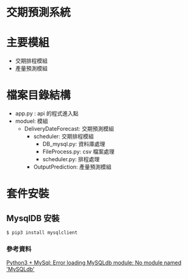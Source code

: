 # 交期預測系統

# 主要模組
- 交期排程模組
- 產量預測模組

# 檔案目錄結構

* app.py : api 的程式進入點
* moduel: 模組
    * DeliveryDateForecast: 交期預測模組
        * scheduler: 交期排程模組
            * DB_mysql.py: 資料庫處理
            * FileProcess.py: csv 檔案處理
            * scheduler.py: 排程處理
        * OutputPrediction: 產量預測模組

# 套件安裝
## MysqlDB 安裝
```
$ pip3 install mysqlclient
```
### 參考資料
[Python3 + MySql: Error loading MySQLdb module: No module named 'MySQLdb'](https://stackoverflow.com/questions/26560973/python3-mysql-error-loading-mysqldb-module-no-module-named-mysqldb)